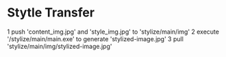 # Stytle Transfer

1 push 'content_img.jpg' and 'style_img.jpg' to 'stylize/main/img'
2 execute '/stylize/main/main.exe' to generate 'stylized-image.jpg'
3 pull 'stylize/main/img/stylized-image.jpg'
